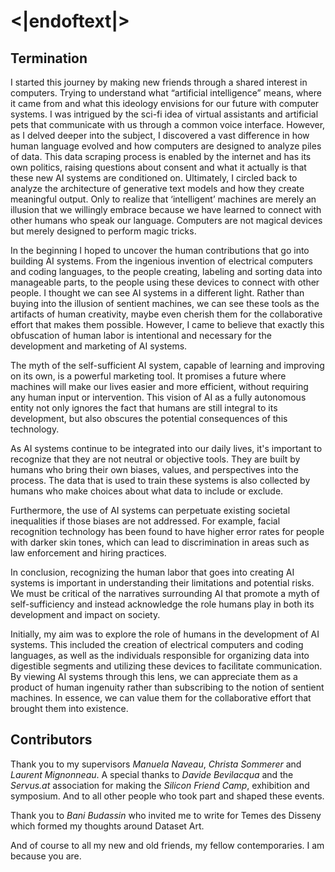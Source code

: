 # <|endoftext|>

## Termination

I started this journey by making new friends through a shared interest in computers. Trying to understand what “artificial intelligence” means, where it came from and what this ideology envisions for our future with computer systems. I was intrigued by the sci-fi idea of virtual assistants and artificial pets that communicate with us through a common voice interface. However, as I delved deeper into the subject, I discovered a vast difference in how human language evolved and how computers are designed to analyze piles of data. This data scraping process is enabled by the internet and has its own politics, raising questions about consent and what it actually is that these new AI systems are conditioned on. Ultimately, I circled back to analyze the architecture of generative text models and how they create meaningful output. Only to realize that ‘intelligent’ machines are merely an illusion that we willingly embrace because we have learned to connect with other humans who speak our language. Computers are not magical devices but merely designed to perform magic tricks.

In the beginning I hoped to uncover the human contributions that go into building AI systems. From the ingenious invention of electrical computers and coding languages, to the people creating, labeling and sorting data into manageable parts, to the people using these devices to connect with other people. I thought we can see AI systems in a different light. Rather than buying into the illusion of sentient machines, we can see these tools as the artifacts of human creativity, maybe even cherish them for the collaborative effort that makes them possible. However, I came to believe that exactly this obfuscation of human labor is intentional and necessary for the development and marketing of AI systems.

The myth of the self-sufficient AI system, capable of learning and improving on its own, is a powerful marketing tool. It promises a future where machines will make our lives easier and more efficient, without requiring any human input or intervention. This vision of AI as a fully autonomous entity not only ignores the fact that humans are still integral to its development, but also obscures the potential consequences of this technology.

As AI systems continue to be integrated into our daily lives, it's important to recognize that they are not neutral or objective tools. They are built by humans who bring their own biases, values, and perspectives into the process. The data that is used to train these systems is also collected by humans who make choices about what data to include or exclude.

Furthermore, the use of AI systems can perpetuate existing societal inequalities if those biases are not addressed. For example, facial recognition technology has been found to have higher error rates for people with darker skin tones, which can lead to discrimination in areas such as law enforcement and hiring practices.

In conclusion, recognizing the human labor that goes into creating AI systems is important in understanding their limitations and potential risks. We must be critical of the narratives surrounding AI that promote a myth of self-sufficiency and instead acknowledge the role humans play in both its development and impact on society.

Initially, my aim was to explore the role of humans in the development of AI systems. This included the creation of electrical computers and coding languages, as well as the individuals responsible for organizing data into digestible segments and utilizing these devices to facilitate communication. By viewing AI systems through this lens, we can appreciate them as a product of human ingenuity rather than subscribing to the notion of sentient machines. In essence, we can value them for the collaborative effort that brought them into existence. 
 

## Contributors

Thank you to my supervisors *Manuela Naveau*, *Christa Sommerer* and *Laurent Mignonneau*.
A special thanks to *Davide Bevilacqua* and the *Servus.at* association for making the *Silicon Friend Camp*, exhibition and symposium. And to all other people who took part and shaped these events. 

Thank you to *Bani Budassin* who invited me to write for Temes des Disseny which formed my thoughts around Dataset Art. 

And of course to all my new and old friends, my fellow contemporaries.
I am because you are.